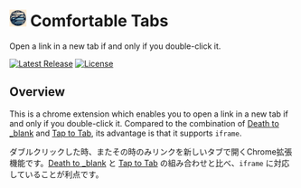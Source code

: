 # <img src="chromium/icons/icon128.jpg" width="30px"> Comfortable Tabs

Open a link in a new tab if and only if you double-click it.

[![Latest Release](https://img.shields.io/github/v/release/Chipppppppppp/ComfortableTabs?label=latest)](https://github.com/Chipppppppppp/ComfortableTabs/releases)
[![License](https://img.shields.io/github/license/Chipppppppppp/ComfortableTabs)](https://github.com/Chipppppppppp/ComfortableTabs/blob/main/LICENSE)

## Overview

This is a chrome extension which enables you to open a link in a new tab if and only if you double-click it. Compared to the combination of [Death to _blank](https://chromewebstore.google.com/detail/death-to-blank/gneobebnilffgkejpfhlgkmpkipgbcno) and [Tap to Tab](https://chromewebstore.google.com/detail/tap-to-tab/enhajhmncplakageabmopgpodkdgcodd), its advantage is that it supports `iframe`.

ダブルクリックした時、またその時のみリンクを新しいタブで開くChrome拡張機能です。[Death to _blank](https://chromewebstore.google.com/detail/death-to-blank/gneobebnilffgkejpfhlgkmpkipgbcno) と [Tap to Tab](https://chromewebstore.google.com/detail/tap-to-tab/enhajhmncplakageabmopgpodkdgcodd) の組み合わせと比べ、`iframe` に対応していることが利点です。
